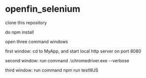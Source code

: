 # openfin_selenium

clone this repository

do npm install

open three command windows

first window: cd to MyApp, and start local http server on port 8080

second window: run command .\chromedriver.exe --verbose

third window: run command npm run testWJS

